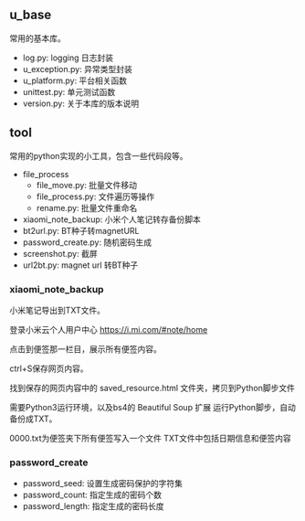## u_base
常用的基本库。

- log.py: logging 日志封装
- u_exception.py: 异常类型封装
- u_platform.py: 平台相关函数
- unittest.py: 单元测试函数
- version.py: 关于本库的版本说明

## tool

常用的python实现的小工具，包含一些代码段等。

- file_process
  - file_move.py: 批量文件移动
  - file_process.py: 文件遍历等操作
  - rename.py: 批量文件重命名
- xiaomi_note_backup: 小米个人笔记转存备份脚本
- bt2url.py: BT种子转magnetURL
- password_create.py: 随机密码生成
- screenshot.py: 截屏
- url2bt.py: magnet url 转BT种子

### xiaomi_note_backup

小米笔记导出到TXT文件。

登录小米云个人用户中心
https://i.mi.com/#note/home

点击到便签那一栏目，展示所有便签内容。

ctrl+S保存网页内容。

找到保存的网页内容中的  saved_resource.html  文件夹，拷贝到Python脚步文件

需要Python3运行环境，以及bs4的 Beautiful Soup 扩展
运行Python脚步，自动备份成TXT。

0000.txt为便签夹下所有便签写入一个文件
TXT文件中包括日期信息和便签内容

### password_create

- password_seed: 设置生成密码保护的字符集
- password_count: 指定生成的密码个数
- password_length: 指定生成的密码长度
